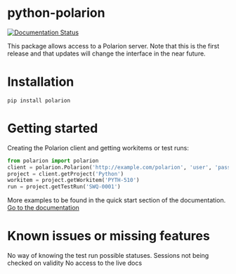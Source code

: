 # python-polarion
[![Documentation Status](https://readthedocs.org/projects/python-polarion/badge/?version=latest)](https://python-polarion.readthedocs.io/en/latest/?badge=latest)


This package allows access to a Polarion server.
Note that this is the first release and that updates will change the interface in the near future.

# Installation

```
pip install polarion
```

# Getting started

Creating the Polarion client and getting workitems or test runs:

```python
from polarion import polarion
client = polarion.Polarion('http://example.com/polarion', 'user', 'password')
project = client.getProject('Python')
workitem = project.getWorkitem('PYTH-510')
run = project.getTestRun('SWQ-0001')
```


More examples to be found in the quick start section of the documentation.
[Go to the documentation](https://python-polarion.readthedocs.io/)

# Known issues or missing features
No way of knowing the test run possible statuses.
Sessions not being checked on validity
No access to the live docs


